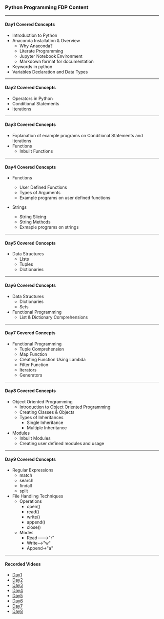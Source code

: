 ### Python Programming FDP Content
____

#### Day1 Covered Concepts

- Introduction to Python
- Anaconda Installation & Overview
  - Why Anaconda?
  - Literate Programming
  - Jupyter Notebook Environment
  - Markdown format for documentation
- Keywords in python
- Variables Declaration and Data Types

____

#### Day2 Covered Concepts

- Operators in Python
- Conditional Statements
- Iterations

____

#### Day3 Covered Concepts

- Explanation of example programs on Conditional Statements and Iterations
- Functions
  - Inbuilt Functions
  
____

#### Day4 Covered Concepts

- Functions
  - User Defined Functions
  - Types of Arguments
  - Example programs on user defined functions

- Strings
  - String Slicing
  - String Methods
  - Exmaple programs on strings
  
____

#### Day5 Covered Concepts

- Data Structures 
  - Lists
  - Tuples
  - Dictionaries
  
____

#### Day6 Covered Concepts

- Data Structures 
   - Dictionaries
   - Sets
- Functional Programming
  - List & Dictionary Comprehensions
____

#### Day7 Covered Concepts

- Functional Programming
  - Tuple Comprehension
  - Map Function
  - Creating Function Using Lambda
  - Filter Function
  - Iterators
  - Generators
  
____

#### Day8 Covered Concepts

- Object Oriented Programming
  - Introduction to Object Oriented Programming
  - Creating Classes & Objects
  - Types of Inheritances
    - Single Inheritance
    - Multiple Inheritance
- Modules
  - Inbuilt Modules
  - Creating user defined modules and usage
____
 
 
#### Day9 Covered Concepts

- Regular Expressions
  - match
  - search
  - findall
  - split
- File Handling Techniques
  - Operations
    - open()
    - read()
    - write()
    - append()
    - close()
  - Modes
    - Read--->"r"
    - Write-->"w"
    - Append->"a"
  

____

#### Recorded Videos

- [Day1](https://drive.google.com/file/d/1Rg4dSE-2J1U98Rhilg6gWZTdTbN0j1An/view?usp=sharing)
- [Day2](https://drive.google.com/file/d/1oP5YlZGbFPF7c7mE73MkjAyQDU04sZDO/view?usp=sharing)
- [Day3](https://drive.google.com/file/d/1ECeCp7V3CZLCJbr_jaMSEUdL6Qn7rQSS/view?usp=sharing)
- [Day4](https://drive.google.com/file/d/1gVy98hOvX4TnN9IYHz6V4rXj3LSiljrX/view?usp=sharing)
- [Day5](https://drive.google.com/file/d/1DzdtyAwpd_vL_lPtfgQq4KSTD4a7o9ox/view?usp=sharing)
- [Day6](https://drive.google.com/file/d/149k2YXBbZVGaAnkJaaRmlQ65APi4kFga/view?usp=sharing)
- [Day7](https://drive.google.com/file/d/1MUSULWOXCc5zDNHnzAWhKQN9j8NhsFCO/view?usp=sharing)
- [Day8](https://drive.google.com/file/d/1LDsBziQuMWlG_fqCX4kYVh4LEclg0xX-/view?usp=sharing)
